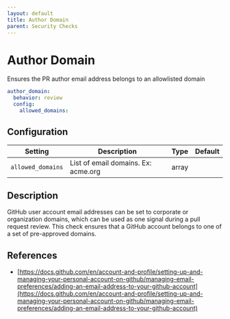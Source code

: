 ```yaml
---
layout: default
title: Author Domain
parent: Security Checks
---
```


# Author Domain
Ensures the PR author email address belongs to an allowlisted domain

```yaml
author_domain:
  behavior: review
  config:
    allowed_domains: 
```

## Configuration

| Setting | Description | Type | Default |
| ------- | ----------- | ---- | ------- |
| `allowed_domains` | List of email domains. Ex: acme.org | array |  |

## Description
GitHub user account email addresses can be set to corporate or organization domains, which can be used as one signal during a pull request review. This check ensures that a GitHub account belongs to one of a set of pre-approved domains.

## References
* [https://docs.github.com/en/account-and-profile/setting-up-and-managing-your-personal-account-on-github/managing-email-preferences/adding-an-email-address-to-your-github-account](https://docs.github.com/en/account-and-profile/setting-up-and-managing-your-personal-account-on-github/managing-email-preferences/adding-an-email-address-to-your-github-account)

